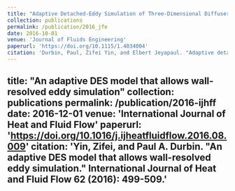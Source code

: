 ```yaml
---
title: "Adaptive Detached-Eddy Simulation of Three-Dimensional Diffusers"
collection: publications
permalink: /publication/2016_jfe
date: 2016-10-01
venue: 'Journal of Fluids Engineering'
paperurl: 'https://doi.org/10.1115/1.4034004'
citation: 'Durbin, Paul, Zifei Yin, and Elbert Jeyapaul. "Adaptive detached-eddy simulation of three-dimensional diffusers." Journal of Fluids Engineering 138.10 (2016).'
---
```

title: "An adaptive DES model that allows wall-resolved eddy simulation"
collection: publications
permalink: /publication/2016-ijhff
date: 2016-12-01
venue: 'International Journal of Heat and Fluid Flow'
paperurl: 'https://doi.org/10.1016/j.ijheatfluidflow.2016.08.009'
citation: 'Yin, Zifei, and Paul A. Durbin. "An adaptive DES model that allows wall-resolved eddy simulation." International Journal of Heat and Fluid Flow 62 (2016): 499-509.'
---

